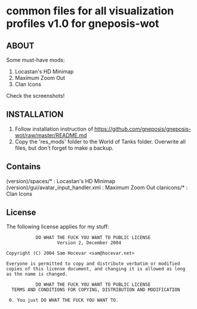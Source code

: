 common files for all visualization profiles v1.0 for gneposis-wot
=================================================================

ABOUT
-----

Some must-have mods:

1. Locastan's HD Minimap
2. Maximum Zoom Out
3. Clan Icons

Check the screenshots!

INSTALLATION
------------
1. Follow installation instruction of <https://github.com/gneposis/gneposis-wot/raw/master/README.md>
2. Copy the 'res_mods' folder to the World of Tanks folder. Overwrite all files, but don't forget to make a backup.

Contains
--------
(version)/spaces/* : Locastan's HD Minimap
(version)/gui/avatar_input_handler.xml : Maximum Zoom Out
clanicons/* : Clan Icons

License
-------
The following license applies for my stuff:

               DO WHAT THE FUCK YOU WANT TO PUBLIC LICENSE
                       Version 2, December 2004
   
    Copyright (C) 2004 Sam Hocevar <sam@hocevar.net>
   
    Everyone is permitted to copy and distribute verbatim or modified
    copies of this license document, and changing it is allowed as long
    as the name is changed.
   
               DO WHAT THE FUCK YOU WANT TO PUBLIC LICENSE
      TERMS AND CONDITIONS FOR COPYING, DISTRIBUTION AND MODIFICATION
   
     0. You just DO WHAT THE FUCK YOU WANT TO. 